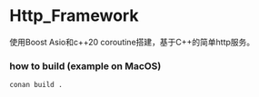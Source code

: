 # Http_Framework

使用Boost Asio和c++20 coroutine搭建，基于C++的简单http服务。

### how to build (example on MacOS)

~~~
conan build .
~~~